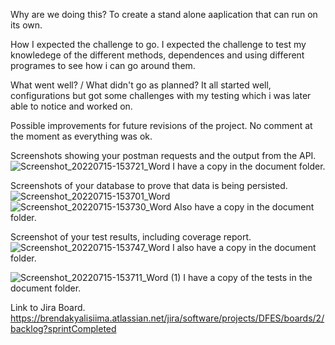 Why are we doing this?
To create a stand alone aaplication that can run on its own.

How I expected the challenge to go.
I expected the challenge to test my knowledege of the different methods, dependences and using different programes to see how i can go around them.

What went well? / What didn't go as planned?
It all started well, configurations but got some challenges with my testing which i was later able to notice and worked on.

Possible improvements for future revisions of the project.
No comment at the moment as everything was ok.

Screenshots showing your postman requests and the output from the API.
![Screenshot_20220715-153721_Word](https://user-images.githubusercontent.com/106089804/179251677-a3700c36-4027-4431-87fe-1eebd5e37fd2.jpg)
I have a copy  in the document folder.

Screenshots of your database to prove that data is being persisted.
![Screenshot_20220715-153701_Word](https://user-images.githubusercontent.com/106089804/179250272-f5866697-05ec-4ff7-950f-da013b5378e6.jpg)
![Screenshot_20220715-153730_Word](https://user-images.githubusercontent.com/106089804/179250497-09ca41d4-bacb-4d53-aa7a-54e84b1a6298.jpg)
Also have a copy in the document folder.

Screenshot of your test results, including coverage report.
![Screenshot_20220715-153747_Word](https://user-images.githubusercontent.com/106089804/179250956-b83550e8-ba07-4fc2-9bc3-02cae1ba56dd.jpg)
I also have a copy in the document folder.

![Screenshot_20220715-153711_Word (1)](https://user-images.githubusercontent.com/106089804/179251469-1fdc4479-6908-469c-866d-5c5bcb32bd95.jpg)
I have a copy of the tests in the document folder.

Link to Jira Board. 
https://brendakyalisiima.atlassian.net/jira/software/projects/DFES/boards/2/backlog?sprintCompleted
